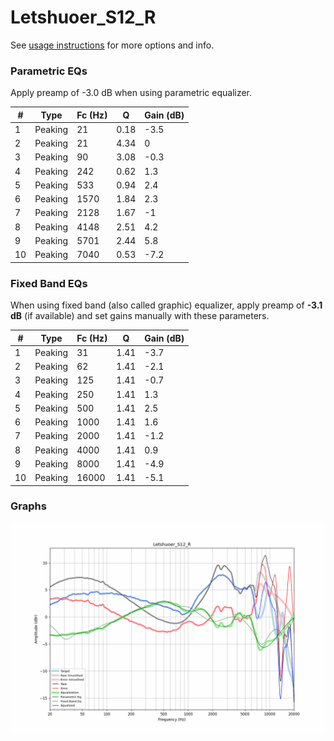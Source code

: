 # Letshuoer_S12_R
See [usage instructions](https://github.com/jaakkopasanen/AutoEq#usage) for more options and info.

### Parametric EQs
Apply preamp of -3.0 dB when using parametric equalizer.

|   # | Type    |   Fc (Hz) |    Q |   Gain (dB) |
|-----|---------|-----------|------|-------------|
|   1 | Peaking |        21 | 0.18 |        -3.5 |
|   2 | Peaking |        21 | 4.34 |         0   |
|   3 | Peaking |        90 | 3.08 |        -0.3 |
|   4 | Peaking |       242 | 0.62 |         1.3 |
|   5 | Peaking |       533 | 0.94 |         2.4 |
|   6 | Peaking |      1570 | 1.84 |         2.3 |
|   7 | Peaking |      2128 | 1.67 |        -1   |
|   8 | Peaking |      4148 | 2.51 |         4.2 |
|   9 | Peaking |      5701 | 2.44 |         5.8 |
|  10 | Peaking |      7040 | 0.53 |        -7.2 |

### Fixed Band EQs
When using fixed band (also called graphic) equalizer, apply preamp of **-3.1 dB** (if available) and set gains manually with these parameters.

|   # | Type    |   Fc (Hz) |    Q |   Gain (dB) |
|-----|---------|-----------|------|-------------|
|   1 | Peaking |        31 | 1.41 |        -3.7 |
|   2 | Peaking |        62 | 1.41 |        -2.1 |
|   3 | Peaking |       125 | 1.41 |        -0.7 |
|   4 | Peaking |       250 | 1.41 |         1.3 |
|   5 | Peaking |       500 | 1.41 |         2.5 |
|   6 | Peaking |      1000 | 1.41 |         1.6 |
|   7 | Peaking |      2000 | 1.41 |        -1.2 |
|   8 | Peaking |      4000 | 1.41 |         0.9 |
|   9 | Peaking |      8000 | 1.41 |        -4.9 |
|  10 | Peaking |     16000 | 1.41 |        -5.1 |

### Graphs
![](./Letshuoer_S12_R.png)
